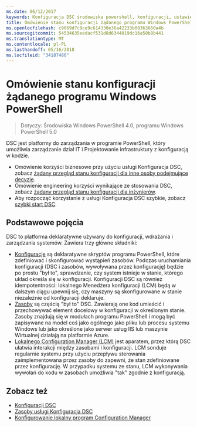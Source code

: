 ```yaml
---
ms.date: 06/12/2017
keywords: Konfiguracja DSC środowiska powershell, konfiguracji, ustawienia
title: Omówienie stanu konfiguracji żądanego programu Windows PowerShell
ms.openlocfilehash: c9069d7c9ce9c614330e36a42233b00363660a4b
ms.sourcegitcommit: 54534635eedacf531d8d6344019dc16a50b8b441
ms.translationtype: MT
ms.contentlocale: pl-PL
ms.lasthandoff: 05/16/2018
ms.locfileid: "34187480"
---
```

# <a name="windows-powershell-desired-state-configuration-overview"></a>Omówienie stanu konfiguracji żądanego programu Windows PowerShell

> Dotyczy: Środowiska Windows PowerShell 4.0, programu Windows PowerShell 5.0

DSC jest platformy do zarządzania w programie PowerShell, który umożliwia zarządzanie dział IT i Projektowanie infrastruktury z konfiguracją w kodzie.

- Omówienie korzyści biznesowe przy użyciu usługi Konfiguracja DSC, zobacz [żądany przegląd stanu konfiguracji dla inne osoby podejmujące decyzje](decisionMaker.md).
- Omówienie engineering korzyści wynikające ze stosowania DSC, zobacz [żądany przegląd stanu konfiguracji dla inżynierów](DscForEngineers.md).
- Aby rozpocząć korzystanie z usługi Konfiguracja DSC szybkie, zobacz [szybki start DSC](quickStart.md).

## <a name="key-concepts"></a>Podstawowe pojęcia

DSC to platforma deklaratywne używany do konfiguracji, wdrażania i zarządzania systemów. Zawiera trzy główne składniki:

- [Konfiguracje](configurations.md) są deklaratywne skryptów programu PowerShell, które zdefiniować i skonfigurować wystąpień zasobów.
    Podczas uruchamiania konfiguracji (DSC i zasobów, wywoływana przez konfigurację) będzie po prostu "był to", sprawdzanie, czy system istnieje w stanie, którego układ określa się w konfiguracji.
    Konfiguracji DSC są również idempotentności: lokalnego Menedżera konfiguracji (LCM) będą w dalszym ciągu upewnij się, czy maszyny są skonfigurowane w stanie niezależnie od konfiguracji deklaruje.
- [Zasoby](resources.md) są częścią "był to" DSC. Zawierają one kod umieścić i przechowywać element docelowy w konfiguracji w określonym stanie.
    Zasoby znajdują się w modułach programu PowerShell i mogą być zapisywane na model coś jako ogólnego jako pliku lub procesu systemu Windows lub jako określone jako serwer usług IIS lub maszynie Wirtualnej działają na platformie Azure.
- [Lokalnego Configuration Manager (LCM)](metaConfig.md) jest aparatem, przez którą DSC ułatwia interakcji między zasobami i konfiguracji.
    LCM sonduje regularnie systemu przy użyciu przepływu sterowania zaimplementowana przez zasoby do zapewni, że stan zdefiniowane przez konfigurację.
    W przypadku systemu ze stanu, LCM wykonywania wywołań do kodu w zasobach umożliwia "tak" zgodnie z konfiguracją.

## <a name="see-also"></a>Zobacz też

- [Konfiguracji DSC](configurations.md)
- [Zasoby usługi Konfiguracja DSC](resources.md)
- [Konfigurowanie lokalny program Configuration Manager](metaConfig.md)
